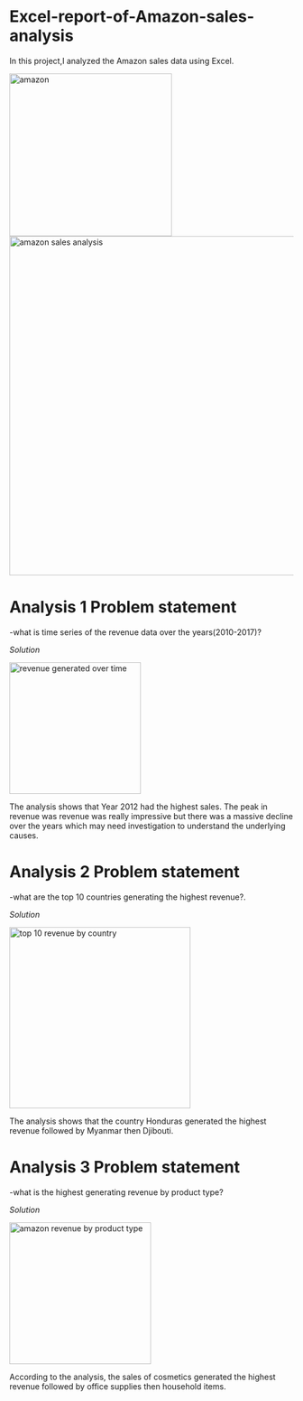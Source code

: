 # Excel-report-of-Amazon-sales-analysis
In this project,I analyzed the Amazon sales data using Excel.

<img width="288" alt="amazon" src="https://github.com/user-attachments/assets/377b06d5-5fb0-4fc7-a612-24afda04e785">

<img width="601" alt="amazon sales analysis" src="https://github.com/user-attachments/assets/ceae1a03-a661-4abb-84a9-b875201efd74">


# Analysis 1 Problem statement
-what is time series of the revenue data over the years(2010-2017)?

*Solution*

<img width="233" alt="revenue generated over time" src="https://github.com/user-attachments/assets/4f8f4e3a-4d3b-4e10-9cf6-0e59fc854b73">


The analysis shows that Year 2012 had the highest sales. The peak in revenue was revenue was really impressive but there was a massive decline over the years which may need investigation to understand the underlying causes.


# Analysis 2 Problem statement
-what are the top 10 countries generating the highest revenue?.

*Solution*

<img width="321" alt="top 10 revenue by country" src="https://github.com/user-attachments/assets/28d24320-f155-4483-93cc-f432be71a632">

The analysis shows that the country Honduras generated the highest revenue followed by Myanmar then Djibouti.



# Analysis 3 Problem statement
-what is the highest generating revenue by product type?

*Solution*

<img width="251" alt="amazon revenue by product type" src="https://github.com/user-attachments/assets/dd34591b-451a-4078-82d8-7a9b88c7d761">

According to the analysis, the sales of cosmetics generated the highest revenue followed by office supplies then household items.
